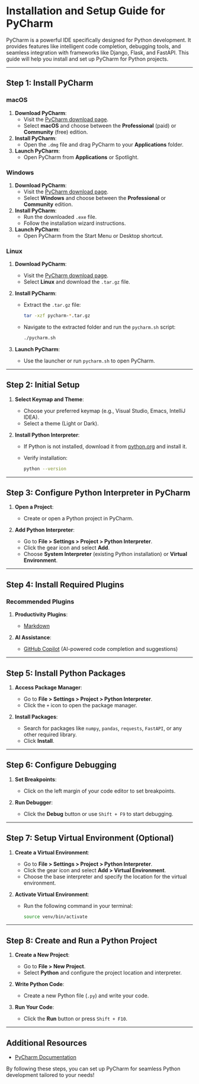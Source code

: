 # Installation and Setup Guide for PyCharm

PyCharm is a powerful IDE specifically designed for Python development. It provides features like intelligent code completion, debugging tools, and seamless integration with frameworks like Django, Flask, and FastAPI. This guide will help you install and set up PyCharm for Python projects.

---

## Step 1: Install PyCharm

### macOS

1. **Download PyCharm**:
   - Visit the [PyCharm download page](https://www.jetbrains.com/pycharm/download/).
   - Select **macOS** and choose between the **Professional** (paid) or **Community** (free) edition.
2. **Install PyCharm**:
   - Open the `.dmg` file and drag PyCharm to your **Applications** folder.
3. **Launch PyCharm**:
   - Open PyCharm from **Applications** or Spotlight.

### Windows

1. **Download PyCharm**:
   - Visit the [PyCharm download page](https://www.jetbrains.com/pycharm/download/).
   - Select **Windows** and choose between the **Professional** or **Community** edition.
2. **Install PyCharm**:
   - Run the downloaded `.exe` file.
   - Follow the installation wizard instructions.
3. **Launch PyCharm**:
   - Open PyCharm from the Start Menu or Desktop shortcut.

### Linux

1. **Download PyCharm**:
   - Visit the [PyCharm download page](https://www.jetbrains.com/pycharm/download/).
   - Select **Linux** and download the `.tar.gz` file.
2. **Install PyCharm**:

   - Extract the `.tar.gz` file:

     ```bash
     tar -xzf pycharm-*.tar.gz
     ```

   - Navigate to the extracted folder and run the `pycharm.sh` script:

     ```bash
     ./pycharm.sh
     ```

3. **Launch PyCharm**:
   - Use the launcher or run `pycharm.sh` to open PyCharm.

---

## Step 2: Initial Setup

1. **Select Keymap and Theme**:

   - Choose your preferred keymap (e.g., Visual Studio, Emacs, IntelliJ IDEA).
   - Select a theme (Light or Dark).

2. **Install Python Interpreter**:

   - If Python is not installed, download it from [python.org](https://www.python.org/downloads/) and install it.
   - Verify installation:

     ```bash
     python --version
     ```

---

## Step 3: Configure Python Interpreter in PyCharm

1. **Open a Project**:

   - Create or open a Python project in PyCharm.

2. **Add Python Interpreter**:
   - Go to **File > Settings > Project > Python Interpreter**.
   - Click the gear icon and select **Add**.
   - Choose **System Interpreter** (existing Python installation) or **Virtual Environment**.

---

## Step 4: Install Required Plugins

### Recommended Plugins

1. **Productivity Plugins**:

   - [Markdown](https://plugins.jetbrains.com/plugin/7793-markdown)

2. **AI Assistance**:
   - [GitHub Copilot](https://github.com/features/copilot) (AI-powered code completion and suggestions)

---

## Step 5: Install Python Packages

1. **Access Package Manager**:

   - Go to **File > Settings > Project > Python Interpreter**.
   - Click the `+` icon to open the package manager.

2. **Install Packages**:
   - Search for packages like `numpy`, `pandas`, `requests`, `FastAPI`, or any other required library.
   - Click **Install**.

---

## Step 6: Configure Debugging

1. **Set Breakpoints**:

   - Click on the left margin of your code editor to set breakpoints.

2. **Run Debugger**:
   - Click the **Debug** button or use `Shift + F9` to start debugging.

---

## Step 7: Setup Virtual Environment (Optional)

1. **Create a Virtual Environment**:

   - Go to **File > Settings > Project > Python Interpreter**.
   - Click the gear icon and select **Add > Virtual Environment**.
   - Choose the base interpreter and specify the location for the virtual environment.

2. **Activate Virtual Environment**:

   - Run the following command in your terminal:

     ```bash
     source venv/bin/activate
     ```

---

## Step 8: Create and Run a Python Project

1. **Create a New Project**:

   - Go to **File > New Project**.
   - Select **Python** and configure the project location and interpreter.

2. **Write Python Code**:

   - Create a new Python file (`.py`) and write your code.

3. **Run Your Code**:
   - Click the **Run** button or press `Shift + F10`.

---

## Additional Resources

- [PyCharm Documentation](https://www.jetbrains.com/help/pycharm/)

By following these steps, you can set up PyCharm for seamless Python development tailored to your needs!
